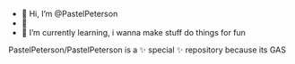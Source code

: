 - 👋 Hi, I’m @PastelPeterson
- 👀 
- 🌱 I’m currently learning, i wanna make stuff do things for fun

PastelPeterson/PastelPeterson is a ✨ special ✨ repository because its GAS
